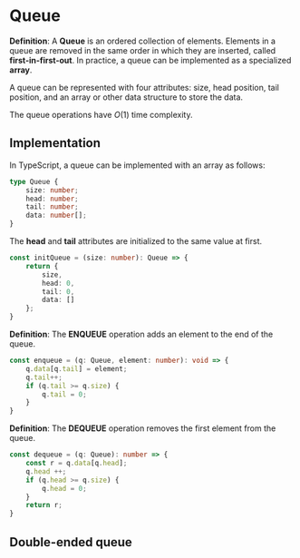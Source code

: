 # Queue

**Definition**: A **Queue** is an ordered collection of elements. Elements in a queue are removed in the same order in which they are inserted, called **first-in-first-out**. In practice, a queue can be implemented as a specialized **array**.

A queue can be represented with four attributes: size, head position, tail position, and an array or other data structure to store the data. 



The queue operations have $O(1)$ time complexity.

## Implementation

In TypeScript, a queue can be implemented with an array as follows:

```ts
type Queue {
	size: number;
	head: number;
	tail: number;
	data: number[];
}
```

The **head** and **tail** attributes are initialized to the same value at first.

```ts
const initQueue = (size: number): Queue => {
	return {
		size,
		head: 0,
		tail: 0,
		data: []
	};
}
```

**Definition**: The **ENQUEUE** operation adds an element to the end of the queue.

```ts
const enqueue = (q: Queue, element: number): void => {
	q.data[q.tail] = element;
	q.tail++;
	if (q.tail >= q.size) {
		q.tail = 0;
	}
} 
```

**Definition**: The **DEQUEUE** operation removes the first element from the queue.

```ts
const dequeue = (q: Queue): number => {
	const r = q.data[q.head];
	q.head ++;
	if (q.head >= q.size) {
		q.head = 0;
	}
	return r;
}
```

## Double-ended queue